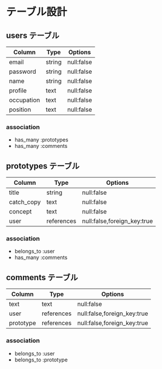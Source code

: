 # テーブル設計

## users テーブル
| Column          | Type            | Options                      |
|-----------------|-----------------|------------------------------|
| email           | string          | null:false                   |
| password        | string          | null:false                   |
| name            | string          | null:false                   |
| profile         | text            | null:false                   |
| occupation      | text            | null:false                   |
| position        | text            | null:false                   |

### association
- has_many :prototypes
- has_many :comments

## prototypes テーブル
| Column          | Type            | Options                      |
|-----------------|-----------------|------------------------------|
| title           | string          | null:false                   |
| catch_copy      | text            | null:false                   |
| concept         | text            | null:false                   |
| user            | references      | null:false,foreign_key:true  |

### association
- belongs_to :user
- has_many :comments

## comments テーブル
| Column          | Type            | Options                      |
|-----------------|-----------------|------------------------------|
| text            | text            | null:false                   |
| user            | references      | null:false,foreign_key:true  |
| prototype       | references      | null:false,foreign_key:true  |

### association
- belongs_to :user
- belongs_to :prototype


